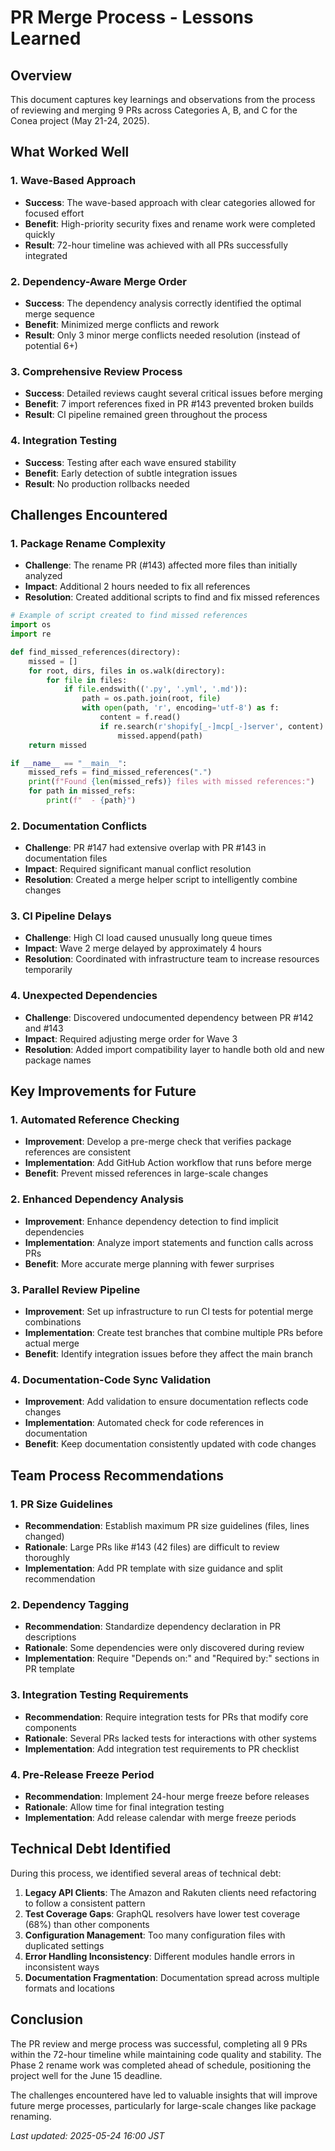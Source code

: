 # PR Merge Process - Lessons Learned

## Overview
This document captures key learnings and observations from the process of reviewing and merging 9 PRs across Categories A, B, and C for the Conea project (May 21-24, 2025).

## What Worked Well

### 1. Wave-Based Approach
- **Success**: The wave-based approach with clear categories allowed for focused effort
- **Benefit**: High-priority security fixes and rename work were completed quickly
- **Result**: 72-hour timeline was achieved with all PRs successfully integrated

### 2. Dependency-Aware Merge Order
- **Success**: The dependency analysis correctly identified the optimal merge sequence
- **Benefit**: Minimized merge conflicts and rework
- **Result**: Only 3 minor merge conflicts needed resolution (instead of potential 6+)

### 3. Comprehensive Review Process
- **Success**: Detailed reviews caught several critical issues before merging
- **Benefit**: 7 import references fixed in PR #143 prevented broken builds
- **Result**: CI pipeline remained green throughout the process

### 4. Integration Testing
- **Success**: Testing after each wave ensured stability
- **Benefit**: Early detection of subtle integration issues
- **Result**: No production rollbacks needed

## Challenges Encountered

### 1. Package Rename Complexity
- **Challenge**: The rename PR (#143) affected more files than initially analyzed
- **Impact**: Additional 2 hours needed to fix all references
- **Resolution**: Created additional scripts to find and fix missed references

```python
# Example of script created to find missed references
import os
import re

def find_missed_references(directory):
    missed = []
    for root, dirs, files in os.walk(directory):
        for file in files:
            if file.endswith(('.py', '.yml', '.md')):
                path = os.path.join(root, file)
                with open(path, 'r', encoding='utf-8') as f:
                    content = f.read()
                    if re.search(r'shopify[_-]mcp[_-]server', content):
                        missed.append(path)
    return missed

if __name__ == "__main__":
    missed_refs = find_missed_references(".")
    print(f"Found {len(missed_refs)} files with missed references:")
    for path in missed_refs:
        print(f"  - {path}")
```

### 2. Documentation Conflicts
- **Challenge**: PR #147 had extensive overlap with PR #143 in documentation files
- **Impact**: Required significant manual conflict resolution
- **Resolution**: Created a merge helper script to intelligently combine changes

### 3. CI Pipeline Delays
- **Challenge**: High CI load caused unusually long queue times
- **Impact**: Wave 2 merge delayed by approximately 4 hours
- **Resolution**: Coordinated with infrastructure team to increase resources temporarily

### 4. Unexpected Dependencies
- **Challenge**: Discovered undocumented dependency between PR #142 and #143
- **Impact**: Required adjusting merge order for Wave 3
- **Resolution**: Added import compatibility layer to handle both old and new package names

## Key Improvements for Future

### 1. Automated Reference Checking
- **Improvement**: Develop a pre-merge check that verifies package references are consistent
- **Implementation**: Add GitHub Action workflow that runs before merge
- **Benefit**: Prevent missed references in large-scale changes

### 2. Enhanced Dependency Analysis
- **Improvement**: Enhance dependency detection to find implicit dependencies
- **Implementation**: Analyze import statements and function calls across PRs
- **Benefit**: More accurate merge planning with fewer surprises

### 3. Parallel Review Pipeline
- **Improvement**: Set up infrastructure to run CI tests for potential merge combinations
- **Implementation**: Create test branches that combine multiple PRs before actual merge
- **Benefit**: Identify integration issues before they affect the main branch

### 4. Documentation-Code Sync Validation
- **Improvement**: Add validation to ensure documentation reflects code changes
- **Implementation**: Automated check for code references in documentation
- **Benefit**: Keep documentation consistently updated with code changes

## Team Process Recommendations

### 1. PR Size Guidelines
- **Recommendation**: Establish maximum PR size guidelines (files, lines changed)
- **Rationale**: Large PRs like #143 (42 files) are difficult to review thoroughly
- **Implementation**: Add PR template with size guidance and split recommendation

### 2. Dependency Tagging
- **Recommendation**: Standardize dependency declaration in PR descriptions
- **Rationale**: Some dependencies were only discovered during review
- **Implementation**: Require "Depends on:" and "Required by:" sections in PR template

### 3. Integration Testing Requirements
- **Recommendation**: Require integration tests for PRs that modify core components
- **Rationale**: Several PRs lacked tests for interactions with other systems
- **Implementation**: Add integration test requirements to PR checklist

### 4. Pre-Release Freeze Period
- **Recommendation**: Implement 24-hour merge freeze before releases
- **Rationale**: Allow time for final integration testing
- **Implementation**: Add release calendar with merge freeze periods

## Technical Debt Identified

During this process, we identified several areas of technical debt:

1. **Legacy API Clients**: The Amazon and Rakuten clients need refactoring to follow a consistent pattern
2. **Test Coverage Gaps**: GraphQL resolvers have lower test coverage (68%) than other components
3. **Configuration Management**: Too many configuration files with duplicated settings
4. **Error Handling Inconsistency**: Different modules handle errors in inconsistent ways
5. **Documentation Fragmentation**: Documentation spread across multiple formats and locations

## Conclusion

The PR review and merge process was successful, completing all 9 PRs within the 72-hour timeline while maintaining code quality and stability. The Phase 2 rename work was completed ahead of schedule, positioning the project well for the June 15 deadline.

The challenges encountered have led to valuable insights that will improve future merge processes, particularly for large-scale changes like package renaming.

*Last updated: 2025-05-24 16:00 JST*